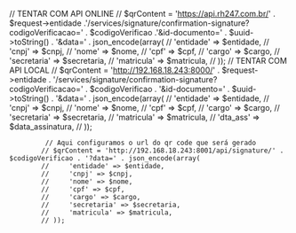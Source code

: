 // TENTAR COM API ONLINE
            // $qrContent = 'https://api.rh247.com.br/' .  $request->entidade .'/services/signature/confirmation-signature?codigoVerificacao=' . $codigoVerificao .'&id-documento=' . $uuid->toString() . '&data=' . json_encode(array(
            //     'entidade' => $entidade,
            //     'cnpj' => $cnpj,
            //     'nome' => $nome,
            //     'cpf' => $cpf,
            //     'cargo' => $cargo,
            //     'secretaria' => $secretaria,
            //     'matricula' => $matricula,
            // ));
            // TENTAR COM API LOCAL
            // $qrContent = 'http://192.168.18.243:8000/' .  $request->entidade . '/services/signature/confirmation-signature?codigoVerificacao=' . $codigoVerificao . '&id-documento=' . $uuid->toString() . '&data=' . json_encode(array(
            //     'entidade' => $entidade,
            //     'cnpj' => $cnpj,
            //     'nome' => $nome,
            //     'cpf' => $cpf,
            //     'cargo' => $cargo,
            //     'secretaria' => $secretaria,
            //     'matricula' => $matricula,
            //     'dta_ass' => $data_assinatura,
            // ));


             // Aqui configuramos o url do qr code que será gerado
            // $qrContent = 'http://192.168.18.243:8001/api/signature/' . $codigoVerificao . '?data=' . json_encode(array(
            //     'entidade' => $entidade,
            //     'cnpj' => $cnpj,
            //     'nome' => $nome,
            //     'cpf' => $cpf,
            //     'cargo' => $cargo,
            //     'secretaria' => $secretaria,
            //     'matricula' => $matricula,
            // ));